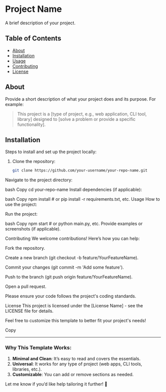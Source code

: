 # Project Name   

A brief description of your project.

## Table of Contents

- [About](#about)
- [Installation](#installation)
- [Usage](#usage)
- [Contributing](#contributing)
- [License](#license)

## About

Provide a short description of what your project does and its purpose. For example:

> This project is a [type of project, e.g., web application, CLI tool, library] designed to [solve a problem or provide a specific functionality].

## Installation

Steps to install and set up the project locally:

1. Clone the repository:
   ```bash
   git clone https://github.com/your-username/your-repo-name.git
Navigate to the project directory:

bash
Copy
cd your-repo-name
Install dependencies (if applicable):

bash
Copy
npm install  # or pip install -r requirements.txt, etc.
Usage
How to use the project:

Run the project:

bash
Copy
npm start  # or python main.py, etc.
Provide examples or screenshots (if applicable).

Contributing
We welcome contributions! Here’s how you can help:

Fork the repository.

Create a new branch (git checkout -b feature/YourFeatureName).

Commit your changes (git commit -m 'Add some feature').

Push to the branch (git push origin feature/YourFeatureName).

Open a pull request.

Please ensure your code follows the project's coding standards.

License
This project is licensed under the [License Name] - see the LICENSE file for details.

Feel free to customize this template to better fit your project's needs!

Copy

---

### **Why This Template Works**:
1. **Minimal and Clean**: It’s easy to read and covers the essentials.
2. **Universal**: It works for any type of project (web apps, CLI tools, libraries, etc.).
3. **Customizable**: You can add or remove sections as needed.

Let me know if you’d like help tailoring it further! 🚀


